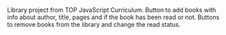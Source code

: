 Library project from TOP JavaScript Curriculum. 
Button to add books with info about author, title, pages and if the book has been read or not. 
Buttons to remove books from the library and change the read status.